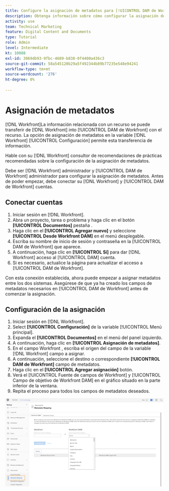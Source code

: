 ```yaml
---
title: Configure la asignación de metadatos para [!UICONTROL DAM de Workfront]
description: Obtenga información sobre cómo configurar la asignación de metadatos para [!UICONTROL DAM de Workfront].
activity: use
team: Technical Marketing
feature: Digital Content and Documents
type: Tutorial
role: Admin
level: Intermediate
kt: 10088
exl-id: 3869db93-9fbc-4689-b838-0f4400a436c3
source-git-commit: 58a545120b29a5f492344b89b77235e548e94241
workflow-type: tm+mt
source-wordcount: '276'
ht-degree: 0%

---
```


# Asignación de metadatos

[!DNL Workfront]La información relacionada con un recurso se puede transferir de [!DNL Workfront] into [!UICONTROL DAM de Workfront] con el recurso. La opción de asignación de metadatos en la variable [!DNL Workfront] [!UICONTROL Configuración] permite esta transferencia de información.

Hable con su [!DNL Workfront] consultor de recomendaciones de prácticas recomendadas sobre la configuración de la asignación de metadatos.

Debe ser [!DNL Workfront] administrador y [!UICONTROL DAM de Workfront] administrador para configurar la asignación de metadatos. Antes de poder empezar, debe conectar su [!DNL Workfront] y [!UICONTROL DAM de Workfront] cuentas.

## Conectar cuentas

1. Iniciar sesión en [!DNL Workfront].
1. Abra un proyecto, tarea o problema y haga clic en el botón **[!UICONTROL Documentos]** pestaña .
1. Haga clic en el **[!UICONTROL Agregar nuevo]** y seleccione **[!UICONTROL Desde Workfront DAM]** en el menú desplegable.
1. Escriba su nombre de inicio de sesión y contraseña en la [!UICONTROL DAM de Workfront] que aparece.
1. A continuación, haga clic en **[!UICONTROL Sí]** para dar [!DNL Workfront] acceso al [!UICONTROL DAM] cuenta.
1. Si es necesario, actualice la página para actualizar el acceso a [!UICONTROL DAM de Workfront].

Con esta conexión establecida, ahora puede empezar a asignar metadatos entre los dos sistemas. Asegúrese de que ya ha creado los campos de metadatos necesarios en [!UICONTROL DAM de Workfront] antes de comenzar la asignación.

## Configuración de la asignación

1. Iniciar sesión en [!DNL Workfront].
1. Select **[!UICONTROL Configuración]** de la variable [!UICONTROL Menú principal].
1. Expanda el **[!UICONTROL Documentos]** en el menú del panel izquierdo.
1. A continuación, haga clic en **[!UICONTROL Asignación de metadatos]**.
1. En el campo Workfront , escriba el origen del campo de la variable [!DNL Workfront] campo a asignar.
1. A continuación, seleccione el destino o correspondiente **[!UICONTROL DAM de Workfront]** campo de metadatos.
1. Haga clic en el **[!UICONTROL Agregar asignación]** botón.
1. Verá el [!UICONTROL Fuente de campos de Workfront] y [!UICONTROL Campo de objetivo de Workfront DAM] en el gráfico situado en la parte inferior de la ventana.
1. Repita el proceso para todos los campos de metadatos deseados.

![Captura de pantalla del [!UICONTROL Asignación de metadatos] en la pantalla [!DNL Workfront]](assets/01-metadata-mapping.png)
